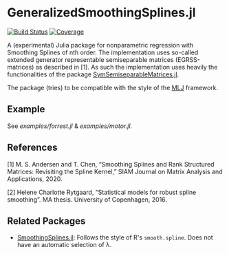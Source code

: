# GeneralizedSmoothingSplines.jl

[![Build Status](https://github.com/mipals/GeneralizedSmoothingSplines.jl/actions/workflows/CI.yml/badge.svg?branch=main)](https://github.com/mipals/GeneralizedSmoothingSplines.jl/actions/workflows/CI.yml?query=branch%3Amain)
[![Coverage](https://codecov.io/gh/mipals/GeneralizedSmoothingSplines.jl/branch/main/graph/badge.svg)](https://codecov.io/gh/mipals/GeneralizedSmoothingSplines.jl)

A (experimental) Julia package for nonparametric regression with Smoothing Splines of nth order. The implementation uses so-called extended generator representable semiseparable matrices (EGRSS-matrices) as described in [1]. As such the implementation uses heavily the functionalities of the package [SymSemiseparableMatrices.jl](https://github.com/mipals/SymSemiseparableMatrices.jl).

The package (tries) to be compatible with the style of the [MLJ](https://github.com/alan-turing-institute/MLJ.jl) framework.

## Example
See *examples/forrest.jl* & *examples/motor.jl*.

## References
[1] M. S. Andersen and T. Chen, “Smoothing Splines and Rank Structured Matrices: Revisiting the Spline Kernel,” SIAM Journal on Matrix Analysis and Applications, 2020.

[2] Helene Charlotte Rytgaard, “Statistical models for robust spline smoothing”. MA thesis. University of Copenhagen, 2016.

## Related Packages
* [SmoothingSplines.jl](https://github.com/nignatiadis/SmoothingSplines.jl): Follows the style of R's `smooth.spline`. Does not have an automatic selection of λ. 
